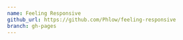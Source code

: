 ```yaml
---
name: Feeling Responsive
github_url: https://github.com/Phlow/feeling-responsive
branch: gh-pages
---
```

